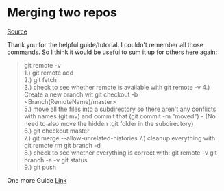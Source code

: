 # Merging two repos


[Source](https://www.youtube.com/watch?v=2JqWvl3HFfQ)

Thank you for the helpful guide/tutorial. I couldn't remember all those commands. So I think it would be useful to sum it up for others here again: 
> git remote -v         
1.) git remote add <RemoteName> <RemoteURL>       
2.) git fetch <RemoteName>       
3.) check to see whether remote is available with 
git remote -v
4.) Create a new branch wit
 git checkout -b <NewBranchName> <Branch(RemoteName)/master>     
5.) move all the files into a subdirectory so there aren't any conflicts with names (git mv)  and commit that (git commit -m "moved") - (No need to also move the hidden .git folder in the subdirectory)     
 6.) git checkout master   
 7.) git merge <NewBranchName> --allow-unrelated-histories     7.) cleanup everything with: git remote rm <RemoteName>      git branch -d <NewBranchName>   
 8.) check to see whether everything is correct with: git remote -v     git branch -a -v     git status   
 9.) git push
 
 
 One more Guide [Link](https://thoughts.t37.net/merging-2-different-git-repositories-without-losing-your-history-de7a06bba804)